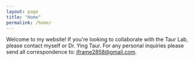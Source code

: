 ```yaml
---
layout: page
title: "Home"
permalink: /home/
---
```


Welcome to my website!  If you're looking to collaborate with the Taur Lab, please contact myself or Dr. Ying Taur.  For any personal inquiries please send all correspondence to: jframe2858@gmail.com.
